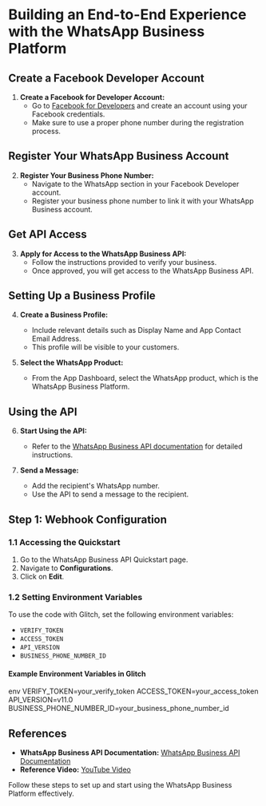# Building an End-to-End Experience with the WhatsApp Business Platform

## Create a Facebook Developer Account

1. **Create a Facebook for Developer Account:**
    - Go to [Facebook for Developers](https://developers.facebook.com/) and create an account using your Facebook credentials.
    - Make sure to use a proper phone number during the registration process.

## Register Your WhatsApp Business Account

2. **Register Your Business Phone Number:**
    - Navigate to the WhatsApp section in your Facebook Developer account.
    - Register your business phone number to link it with your WhatsApp Business account.

## Get API Access

3. **Apply for Access to the WhatsApp Business API:**
    - Follow the instructions provided to verify your business.
    - Once approved, you will get access to the WhatsApp Business API.

## Setting Up a Business Profile

4. **Create a Business Profile:**
    - Include relevant details such as Display Name and App Contact Email Address.
    - This profile will be visible to your customers.

5. **Select the WhatsApp Product:**
    - From the App Dashboard, select the WhatsApp product, which is the WhatsApp Business Platform.

## Using the API

6. **Start Using the API:**
    - Refer to the [WhatsApp Business API documentation](https://developers.facebook.com/docs/whatsapp) for detailed instructions.

7. **Send a Message:**
    - Add the recipient's WhatsApp number.
    - Use the API to send a message to the recipient.


## Step 1: Webhook Configuration

### 1.1 Accessing the Quickstart
1. Go to the WhatsApp Business API Quickstart page.
2. Navigate to **Configurations**.
3. Click on **Edit**.

### 1.2 Setting Environment Variables
To use the code with Glitch, set the following environment variables:
- `VERIFY_TOKEN`
- `ACCESS_TOKEN`
- `API_VERSION`
- `BUSINESS_PHONE_NUMBER_ID`

#### Example Environment Variables in Glitch
env
VERIFY_TOKEN=your_verify_token
ACCESS_TOKEN=your_access_token
API_VERSION=v11.0
BUSINESS_PHONE_NUMBER_ID=your_business_phone_number_id

## References

- **WhatsApp Business API Documentation:** [WhatsApp Business API Documentation](https://developers.facebook.com/docs/whatsapp)
- **Reference Video:** [YouTube Video](https://www.youtube.com/watch?v=KP6_BUw3i0U&t=186s)

Follow these steps to set up and start using the WhatsApp Business Platform effectively.
